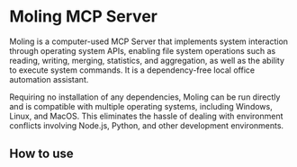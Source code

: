 
# Moling MCP Server
Moling is a computer-used MCP Server that implements system interaction through operating system APIs, enabling file system operations such as reading, writing, merging, statistics, and aggregation, as well as the ability to execute system commands. It is a dependency-free local office automation assistant.

Requiring no installation of any dependencies, Moling can be run directly and is compatible with multiple operating systems, including Windows, Linux, and MacOS. This eliminates the hassle of dealing with environment conflicts involving Node.js, Python, and other development environments.


## How to use
